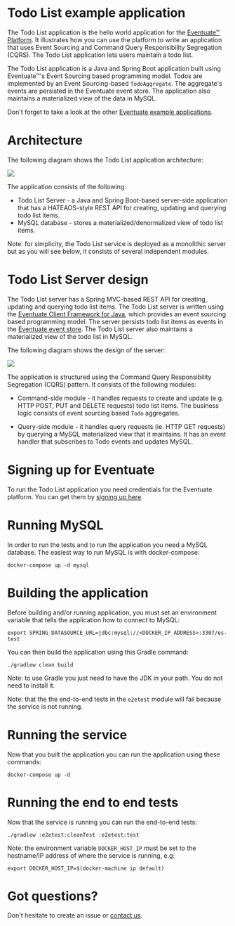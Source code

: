 # Todo List example application

The Todo List application is the hello world application for the [Eventuate&trade; Platform](http://eventuate.io).
It illustrates how you can use the platform to write an application that uses Event Sourcing and Command Query Responsibility Segregation (CQRS).
The Todo List application lets users maintain a todo list.

The Todo List application is a Java and Spring Boot application built using Eventuate&trade;'s Event Sourcing based programming model.
Todos are implemented by an Event Sourcing-based `TodoAggregate`.
The aggregate's events are persisted in the Eventuate event store.
The application also maintains a materialized view of the data in MySQL.

Don't forget to take a look at the other [Eventuate example applications](http://eventuate.io/exampleapps.html).

# Architecture

The following diagram shows the Todo List application architecture:

<img class="img-responsive" src="http://eventuate.io/demos/eventuate-todo-architecture.png">

The application consists of the following:

* Todo List Server - a Java and Spring Boot-based server-side application that has a HATEAOS-style REST API for creating, updating and querying todo list items.
* MySQL database - stores a materialized/denormalized view of todo list items.

Note: for simplicity, the Todo List service is deployed as a monolithic server but as you will see below, it consists of several independent modules.

# Todo List Server design

The Todo List server has a Spring MVC-based REST API for creating, updating and querying todo list items.
The Todo List server is written using the [Eventuate Client Framework for Java](http://eventuate.io/docs/java/eventuate-client-framework-for-java.html), which provides an event sourcing based programming model.
The server persists todo list items as events in the [Eventuate event store](http://eventuate.io/howeventuateworks.html).
The Todo List server also maintains a materialized view of the todo list in MySQL.

The following diagram shows the design of the server:

<img class="img-responsive" src="http://eventuate.io/demos/eventuate-todo-server.png">

The application is structured using the Command Query Responsibility Segregation (CQRS) pattern.
It consists of the following modules:

*  Command-side module - it handles requests to create and update (e.g. HTTP POST, PUT and DELETE requests) todo list items.
The business logic consists of event sourcing based `Todo` aggregates.

* Query-side module - it handles query requests (ie. HTTP GET requests) by querying a MySQL materialized view that it maintains.
It has an event handler that subscribes to Todo events and updates MySQL.

# Signing up for Eventuate

To run the Todo List application you need credentials for the Eventuate platform.
You can get them by [signing up here](https://signup.eventuate.io/).

# Running MySQL

In order to run the tests and to run the application you need a MySQL database.
The easiest way to run MySQL is with docker-compose:

```
docker-compose up -d mysql
```

# Building the application

Before building and/or running application, you must set an environment variable that tells the application how to connect to MySQL:

```
export SPRING_DATASOURCE_URL=jdbc:mysql://<DOCKER_IP_ADDRESS>:3307/es-test
```

You can then build the application using this Gradle command:

```
./gradlew clean build
```

Note: to use Gradle you just need to have the JDK in your path. You do not need to install it.

Note: that the the end-to-end tests in the `e2etest` module will fail because the service is not running.


# Running the service

Now that you built the application you can run the application using these commands:

```
docker-compose up -d
```

# Running the end to end tests

Now that the service is running you can run the end-to-end tests:

```
./gradlew :e2etest:cleanTest :e2etest:test
```

Note: the environment variable `DOCKER_HOST_IP` must be set to the hostname/IP address of where the service is running, e.g:

```
export DOCKER_HOST_IP=$(docker-machine ip default)
```

# Got questions?

Don't hesitate to create an issue or [contact us](http://eventuate.io/contact.html).
